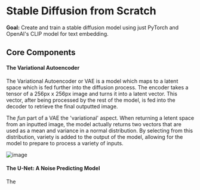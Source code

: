 # Stable Diffusion from Scratch

**Goal:** Create and train a stable diffusion model using just PyTorch and OpenAI's CLIP model for text embedding. 

## Core Components
#### The Variational Autoencoder
The Variational Autoencoder or VAE is a model which maps to a latent space which is fed further into the diffusion process. The encoder takes a tensor of a 256px x 256px image and turns it into a latent vector. This vector, after being processed by the rest of the model, is fed into the decoder to retrieve the final outputted image. 

The *fun* part of a VAE the 'variational' aspect. When returning a letent space from an inputted image, the model actually returns two vectors that are used as a mean and variance in a normal distribution. By selecting from this distribution, variety is added to the output of the model, allowing for the model to prepare to process a variety of inputs.  

![image](https://github.com/user-attachments/assets/91bef06f-9a32-4d7a-ad57-058a3351568a)

#### The U-Net: A Noise Predicting Model
The 

